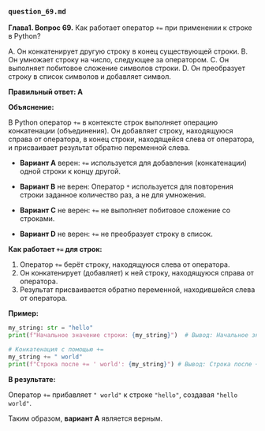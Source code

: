 ### `question_69.md`

**Глава1. Вопрос 69.** Как работает оператор `+=` при применении к строке в Python?

A. Он конкатенирует другую строку в конец существующей строки.
B. Он умножает строку на число, следующее за оператором.
C. Он выполняет побитовое сложение символов строки.
D. Он преобразует строку в список символов и добавляет символ.

**Правильный ответ: A**

**Объяснение:**

В Python оператор `+=` в контексте строк выполняет операцию конкатенации (объединения). Он добавляет строку, находящуюся справа от оператора, в конец строки, находящейся слева от оператора, и присваивает результат обратно переменной слева.

*   **Вариант A** верен: `+=` используется для добавления (конкатенации) одной строки к концу другой.

*   **Вариант B** не верен: Оператор `*` используется для повторения строки заданное количество раз, а не для умножения.
*   **Вариант C** не верен: `+=` не выполняет побитовое сложение со строками.
*   **Вариант D** не верен: `+=` не преобразует строку в список.

**Как работает `+=` для строк:**

1.  Оператор `+=` берёт строку, находящуюся слева от оператора.
2.  Он конкатенирует (добавляет) к ней строку, находящуюся справа от оператора.
3.  Результат присваивается обратно переменной, находившейся слева от оператора.

**Пример:**

```python
my_string: str = "hello"
print(f"Начальное значение строки: {my_string}")  # Вывод: Начальное значение строки: hello

# Конкатенация с помощью +=
my_string += " world"
print(f"Строка после += ' world': {my_string}") # Вывод: Строка после += ' world': hello world
```
**В результате:**

Оператор `+=` прибавляет `" world"` к строке `"hello"`, создавая `"hello world"`.

Таким образом, **вариант A** является верным.
